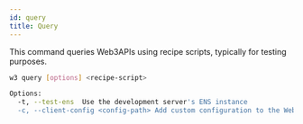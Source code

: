 ```yaml
---
id: query
title: Query
---
```


This command queries Web3APIs using recipe scripts, typically for testing purposes.

```sh
w3 query [options] <recipe-script>

Options:
  -t, --test-ens  Use the development server's ENS instance
  -c, --client-config <config-path> Add custom configuration to the Web3ApiClient
```